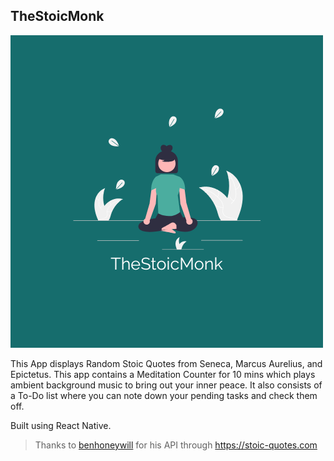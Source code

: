 ## TheStoicMonk

![TheStoicMonk](/assets/icon.png "TheStoicMonk")

This App displays Random Stoic Quotes from Seneca, Marcus Aurelius, and Epictetus. This app contains a Meditation Counter for 10 mins which plays ambient background music to bring out your inner peace. It also consists of a To-Do list where you can note down your pending tasks and check them off.

Built using React Native.

> Thanks to [benhoneywill](https://github.com/benhoneywill) for his API through https://stoic-quotes.com
